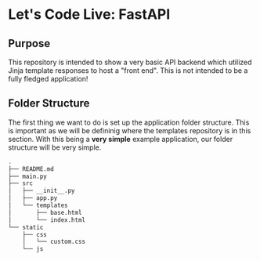 # Let's Code Live: FastAPI

## Purpose

This repository is intended to show a very basic API backend which utilized Jinja template responses to host a "front end". This is not intended to be a fully fledged application!

## Folder Structure

The first thing we want to do is set up the application folder structure. This is important as we will be defininig where the templates repository is in this section. With this being a **very simple** example application, our folder structure will be very simple.

```bash
.
├── README.md
├── main.py
├── src
│   ├── __init__.py
│   ├── app.py
│   └── templates
│       ├── base.html
│       └── index.html
└── static
    ├── css
    │   └── custom.css
    └── js
```
